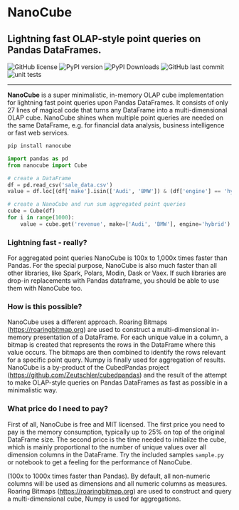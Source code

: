# NanoCube

## Lightning fast OLAP-style point queries on Pandas DataFrames.

![GitHub license](https://img.shields.io/github/license/Zeutschler/nanocube?color=A1C547)
![PyPI version](https://img.shields.io/pypi/v/nanocube?logo=pypi&logoColor=979DA4&color=A1C547)
![PyPI Downloads](https://img.shields.io/pypi/dm/nanocube.svg?logo=pypi&logoColor=979DA4&label=PyPI%20downloads&color=A1C547)
![GitHub last commit](https://img.shields.io/github/last-commit/Zeutschler/nanocube?logo=github&logoColor=979DA4&color=A1C547)
![unit tests](https://img.shields.io/github/actions/workflow/status/zeutschler/nanocube/python-package.yml?logo=GitHub&logoColor=979DA4&label=unit%20tests&color=A1C547)

-----------------

**NanoCube** is a super minimalistic, in-memory OLAP cube implementation for lightning fast point queries
upon Pandas DataFrames. It consists of only 27 lines of magical code that turns any DataFrame into a 
multi-dimensional OLAP cube. NanoCube shines when multiple point queries are needed on the same DataFrame,
e.g. for financial data analysis, business intelligence or fast web services.

``` bash
pip install nanocube
```

```python
import pandas as pd
from nanocube import Cube

# create a DataFrame
df = pd.read_csv('sale_data.csv')
value = df.loc[(df['make'].isin(['Audi', 'BMW']) & (df['engine'] == 'hybrid')]['revenue'].sum().item()

# create a NanoCube and run sum aggregated point queries
cube = Cube(df)
for i in range(1000):
    value = cube.get('revenue', make=['Audi', 'BMW'], engine='hybrid')
```

### Lightning fast - really?
For aggregated point queries NanoCube is 100x to 1,000x times faster than Pandas. For the special purpose,
NanoCube is also much faster than all other libraries, like Spark, Polars, Modin, Dask or Vaex. If such 
libraries are drop-in replacements with Pandas dataframe, you should be able to use them with NanoCube too. 

### How is this possible?
NanoCube uses a different approach. Roaring Bitmaps (https://roaringbitmap.org) are used to construct 
a multi-dimensional in-memory presentation of a DataFrame. For each unique value in a column, a bitmap is created
that represents the rows in the DataFrame where this value occurs. The bitmaps are then combined to identify the 
rows relevant for a specific point query. Numpy is finally used for aggregation of results. 
NanoCube is a by-product of the CubedPandas project (https://github.com/Zeutschler/cubedpandas) and the result
of the attempt to make OLAP-style queries on Pandas DataFrames as fast as possible in a minimalistic way.

### What price do I need to pay?
First of all, NanoCube is free and MIT licensed. The first price you need to pay is the memory consumption, typically
up to 25% on top of the original DataFrame size. The second price is the time needed to initialize the cube, which is
mainly proportional to the number of unique values over all dimension columns in the DataFrame. Try the included samples
`sample.py` or notebook to get a feeling for the performance of NanoCube.






(100x to 1000x times faster than Pandas). By default, all non-numeric columns will be
used as dimensions and all numeric columns as measures. Roaring Bitmaps (https://roaringbitmap.org) are used
to construct and query a multi-dimensional cube, Numpy is used for aggregations.